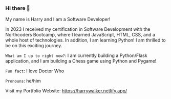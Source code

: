 ### Hi there 👋
My name is Harry and I am a Software Developer! 

In 2023 I received my certification in Software Development with the Northcoders Bootcamp, where I learned JavaScript, HTML, CSS, and a whole host of technologies. In addition, I am learning Python! I am thrilled to be on this exciting journey.

`What am I up to right now?`: I am currently building a Python/Flask application, and I am building a Chess game using Python and Pygame!

`Fun fact`: I love Doctor Who

`Pronouns`: he/him

Visit my Portfolio Website: https://harrywalker.netlify.app/




<!--
**HarryW217/HarryW217** is a ✨ _special_ ✨ repository because its `README.md` (this file) appears on your GitHub profile.

Here are some ideas to get you started:

- 🔭 I’m currently working on ...
- 🌱 I’m currently learning ...
- 👯 I’m looking to collaborate on ...
- 🤔 I’m looking for help with ...
- 💬 Ask me about ...
- 📫 How to reach me: ...
- 😄 Pronouns: ...
- ⚡ Fun fact: ...
-->
